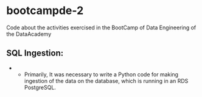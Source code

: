 # bootcampde-2
Code about the activities exercised in the BootCamp of Data Engineering of the DataAcademy

## SQL Ingestion: 
- - Primarily, It was necessary to write a Python code for making ingestion of the data on the database, which is running in an RDS PostgreSQL.
